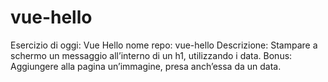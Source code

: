 # vue-hello
Esercizio di oggi: Vue Hello
nome repo: vue-hello
Descrizione:
Stampare a schermo un messaggio all’interno di un h1, utilizzando i data.
Bonus:
Aggiungere alla pagina un’immagine, presa anch’essa da un data.